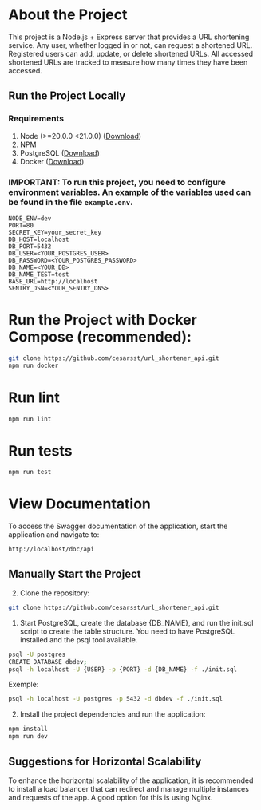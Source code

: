 # About the Project

This project is a Node.js + Express server that provides a URL shortening service.
Any user, whether logged in or not, can request a shortened URL.
Registered users can add, update, or delete shortened URLs.
All accessed shortened URLs are tracked to measure how many times they have been accessed.

## Run the Project Locally

### Requirements

1. Node (>=20.0.0 <21.0.0) ([Download](https://nodejs.org/en/download/package-manager/current))
2. NPM
3. PostgreSQL ([Download](https://www.postgresql.org/download/))
4. Docker ([Download](https://www.docker.com/))

### IMPORTANT: To run this project, you need to configure environment variables. An example of the variables used can be found in the file `example.env`.

```env
NODE_ENV=dev
PORT=80
SECRET_KEY=your_secret_key
DB_HOST=localhost
DB_PORT=5432
DB_USER=<YOUR_POSTGRES_USER>
DB_PASSWORD=<YOUR_POSTGRES_PASSWORD>
DB_NAME=<YOUR_DB>
DB_NAME_TEST=test
BASE_URL=http://localhost
SENTRY_DSN=<YOUR_SENTRY_DNS>
```

# Run the Project with Docker Compose (recommended):

```bash
git clone https://github.com/cesarsst/url_shortener_api.git
npm run docker
```

# Run lint

```bash
npm run lint
```

# Run tests

```bash
npm run test
```

# View Documentation

To access the Swagger documentation of the application, start the application and navigate to:

```url
http://localhost/doc/api
```

## Manually Start the Project

2. Clone the repository:

```bash
git clone https://github.com/cesarsst/url_shortener_api.git
```

1. Start PostgreSQL, create the database {DB_NAME}, and run the init.sql script to create the table structure.
   You need to have PostgreSQL installed and the psql tool available.

```bash
psql -U postgres
CREATE DATABASE dbdev;
psql -h localhost -U {USER} -p {PORT} -d {DB_NAME} -f ./init.sql
```

Exemple:

```bash
psql -h localhost -U postgres -p 5432 -d dbdev -f ./init.sql
```

2. Install the project dependencies and run the application:

```bash
npm install
npm run dev
```

## Suggestions for Horizontal Scalability

To enhance the horizontal scalability of the application, it is recommended to install a load balancer that can redirect and manage multiple instances and requests of the app. A good option for this is using Nginx.
